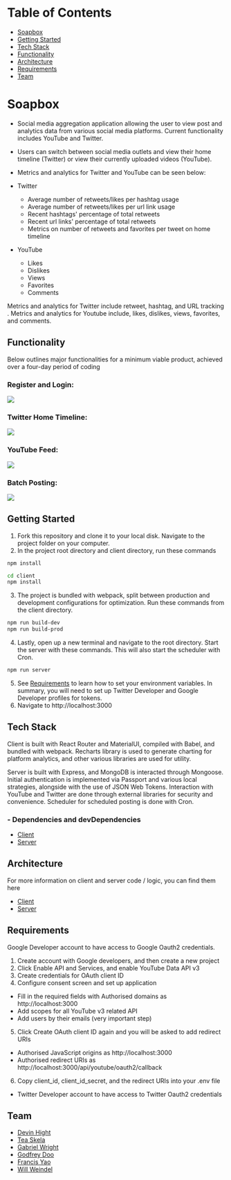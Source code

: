 # Table of Contents
* [Soapbox](#soapbox)
* [Getting Started](#getting-started)
* [Tech Stack](#tech-stack)
* [Functionality](#functionality)
* [Architecture](#architecture)
* [Requirements](#requirements)
* [Team](#team)


# Soapbox
- Social media aggregation application allowing the user to view post and analytics data from various social media platforms. Current functionality includes YouTube and Twitter.
- Users can switch between social media outlets and view their home timeline (Twitter) or view their currently uploaded videos (YouTube).
- Metrics and analytics for Twitter and YouTube can be seen below:

- Twitter
  - Average number of retweets/likes per hashtag usage
  - Average number of retweets/likes per url link usage
  - Recent hashtags' percentage of total retweets
  - Recent url links' percentage of total retweets
  - Metrics on number of retweets and favorites per tweet on home timeline

- YouTube
  - Likes
  - Dislikes
  - Views
  - Favorites
  - Comments

Metrics and analytics for Twitter include retweet, hashtag, and URL tracking . Metrics and analytics for Youtube include, likes, dislikes, views, favorites, and comments.


## Functionality
Below outlines major functionalities for a minimum viable product, achieved over a four-day period of coding

### Register and Login:

![](RegisterLogin.gif)

### Twitter Home Timeline:

![](TwitterTimeline.gif)

### YouTube Feed:

![](YoutubeFeed.gif)

### Batch Posting:

![](BatchPosting.gif)


## Getting Started
1. Fork this repository and clone it to your local disk. Navigate to the project folder on your computer.
2. In the project root directory and client directory, run these commands
```bash
npm install

cd client
npm install
```
3. The project is bundled with webpack, split between production and development configurations for optimization. Run these commands from the client directory.
```bash
npm run build-dev
npm run build-prod
```
4. Lastly, open up a new terminal and navigate to the root directory. Start the server with these commands. This will also start the scheduler with Cron.
```bash
npm run server
```
5. See [Requirements](#requirements) to learn how to set your environment variables. In summary, you will need to set up Twitter Developer and Google Developer profiles for tokens.
6. Navigate to http://localhost:3000


## Tech Stack
Client is built with React Router and MaterialUI, compiled with Babel,  and bundled with webpack. Recharts library is used to generate charting for platform analytics, and other various libraries are used for utility.

Server is built with Express, and MongoDB is interacted through Mongoose. Initial authentication is implemented via Passport and various local strategies, alongside with the use of JSON Web Tokens. Interaction with YouTube and Twitter are done through external libraries for security and convenience. Scheduler for scheduled posting is done with Cron.


### - Dependencies and devDependencies
* [Client](client/package.json)
* [Server](server/package.json)



## Architecture
For more information on client and server code / logic, you can find them here
* [Client](client/Client%Architecture/README.md)
* [Server](server/Server%Architecture/README.md)



## Requirements
Google Developer account to have access to Google Oauth2 credentials.
1. Create account with Google developers, and then create a new project
2. Click Enable API and Services, and enable YouTube Data API v3
3. Create credentials for OAuth client ID
4. Configure consent screen and set up application
* Fill in the required fields with Authorised domains as http://localhost:3000
* Add scopes for all YouTube v3 related API
* Add users by their emails (very important step)
5. Click Create OAuth client ID again and you will be asked to add redirect URIs
* Authorised JavaScript origins as http://localhost:3000
* Authorised redirect URIs as http://localhost:3000/api/youtube/oauth2/callback
6. Copy client_id, client_id_secret, and the redirect URIs into your .env file

- Twitter Developer account to have access to Twitter Oauth2 credentials

## Team
* [Devin Hight](https://github.com/dhightnm)
* [Tea Skela](https://github.com/tskela)
* [Gabriel Wright](https://github.com/wrightgabriel0220)
* [Godfrey Doo](https://github.com/godfreydoo)
* [Francis Yao](https://github.com/franciskyao)
* [Will Weindel](https://github.com/will-weindel)
